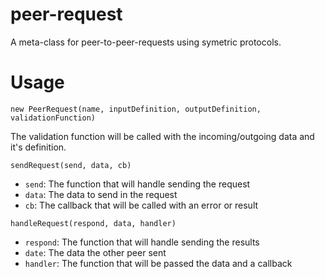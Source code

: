 # peer-request
A meta-class for peer-to-peer-requests using symetric protocols.

# Usage
`new PeerRequest(name, inputDefinition, outputDefinition, validationFunction)`

The validation function will be called with the incoming/outgoing data and it's definition.

`sendRequest(send, data, cb)`
  - `send`: The function that will handle sending the request
  - `data`: The data to send in the request
  - `cb`: The callback that will be called with an error or result

`handleRequest(respond, data, handler)`
  - `respond`: The function that will handle sending the results
  - `date`: The data the other peer sent
  - `handler`: The function that will be passed the data and a callback
